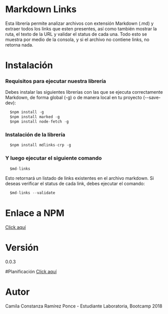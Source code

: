 # Markdown Links

Esta librería permite analizar archivos con extensión Markdown (.md) y extraer todos los links que esten presentes, así como también mostrar la ruta, el texto de la URL y validar el status de cada una. Todo esto se muestra por medio de la consola, y si el archivo no contiene links, no retorna nada.

# Instalación
### Requisitos para ejecutar nuestra librería
Debes instalar las siguientes librerías con las que se ejecuta correctamente Markdown, de forma global (-g) o de manera local en tu proyecto (--save-dev):

```js
  $npm install -g
  $npm install marked -g
  $npm install node-fetch -g
```

### Instalación de la librería

```js
  $npm install mdlinks-crp -g
 ```

### Y luego ejecutar el siguiente comando

```js
  $md-links
 ```
 Esto retornará un listado de links existentes en el archivo markdown. Si deseas verificar el status de cada link, debes ejecutar el comando:

```js
  $md-links --validate
 ```
# Enlace a NPM

  [Click aquí](https://www.npmjs.com/package/mdlinks-crp)
 
# Versión
0.0.3

#Planificación
 [Click aquí](https://trello.com/b/X57CqCqW/markdown)

# Autor
Camila Constanza Ramírez Ponce - Estudiante Laboratoria, Bootcamp 2018

